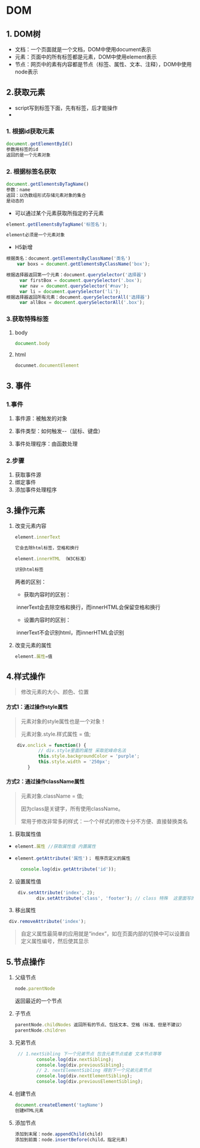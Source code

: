 # DOM





## 1. DOM树

- 文档：一个页面就是一个文档，DOM中使用document表示
- 元素：页面中的所有标签都是元素，DOM中使用element表示
- 节点：网页中的素有内容都是节点（标签、属性、文本、注释），DOM中使用node表示

##  2.获取元素

- script写到标签下面，先有标签，后才能操作
- 

### 1. 根据id获取元素

```js
document.getElementById()
参数用标签的id
返回的是一个元素对象
```



### 2. 根据标签名获取

```js
document.getElementsByTagName()
参数：name
返回：以伪数组形式存储元素对象的集合
是动态的
```

- 可以通过某个元素获取所指定的子元素

```js
element.getElementsByTagName('标签名');

element必须是一个元素对象
```



- H5新增

```js
根据类名：document.getElementsByClassName('类名')
	var boxs = document.getElementsByClassName('box');

根据选择器返回第一个元素：document.querySelector('选择器')
	 var firstBox = document.querySelector('.box');
	 var nav = document.querySelector('#nav');
	 var li = document.querySelector('li');
根据选择器返回所有元素：document.querySelectorAll('选择器')
	 var allBox = document.querySelectorAll('.box');

```

### 3.获取特殊标签

1. body

   ```js
   document.body
   ```

2. html

   ```js
   docunmet.documentElement
   ```

## 3. 事件

### 1.事件

1. 事件源：被触发的对象
2. 事件类型：如何触发--（鼠标、键盘）

3. 事件处理程序：由函数处理

### 2.步骤

1. 获取事件源
2. 绑定事件
3. 添加事件处理程序

## 3.操作元素

1. 改变元素内容

   ```js
   element.innerText
   
   它会去除html标签，空格和换行
   ```

   ```js
   element.innerHTML （W3C标准）
   
   识别html标签
   ```

    两者的区别：

   - 获取内容时的区别：

   ​	innerText会去除空格和换行，而innerHTML会保留空格和换行	

   - 设置内容时的区别：

   ​	innerText不会识别html，而innerHTML会识别

   

2. 改变元素的属性
	
	```js
	element.属性=值
	```

## 4.样式操作

> 修改元素的大小、颜色、位置



#### 方式1：通过操作style属性

> 元素对象的style属性也是一个对象！
>
> 元素对象.style.样式属性 = 值;

```js
    div.onclick = function() {
            // div.style里面的属性 采取驼峰命名法 
            this.style.backgroundColor = 'purple';
            this.style.width = '250px';
        }
```

#### 方式2：通过操作className属性

> 元素对象.className = 值;
>
> 因为class是关键字，所有使用className。
>
> 常用于修改非常多的样式：一个个样式的修改十分不方便、直接替换类名



1.  获取属性值

   - ```js
     element.属性 //获取属性值 内置属性
     ```

   - ```js
     element.getAttribute('属性')； 程序员定义的属性
     ```

     ```js
       console.log(div.getAttribute('id'));
     ```

     

2. 设置属性值

   ```js
    div.setAttribute('index', 2);
           div.setAttribute('class', 'footer'); // class 特殊  这里面写的就是
   ```

3. 移出属性

 ```js
  div.removeAttribute('index');
 ```

> 自定义属性最简单的应用就是“index”，如在页面内部的切换中可以设置自定义属性编号，然后使其显示

## 5.节点操作

1. 父级节点

   ```js  
   node.parentNode 
   ```

   返回最近的一个节点

2. 子节点

   ```js
   parentNode.childNodes 返回所有的节点、包括文本、空格（标准、但是不建议）
   parentNode.children 
   ```

3. 兄弟节点

   ```js
    // 1.nextSibling 下一个兄弟节点 包含元素节点或者 文本节点等等
           console.log(div.nextSibling);
           console.log(div.previousSibling);
           // 2. nextElementSibling 得到下一个兄弟元素节点
           console.log(div.nextElementSibling);
           console.log(div.previousElementSibling);
   ```

4. 创建节点

   ```js
   document.createElement('tagName')
   创建HTML元素
   ```

   

5. 添加节点

   ```js
   添加到末尾：node.appendChild(child)
   添加到前面：node.insertBefore(child，指定元素)
   ```

